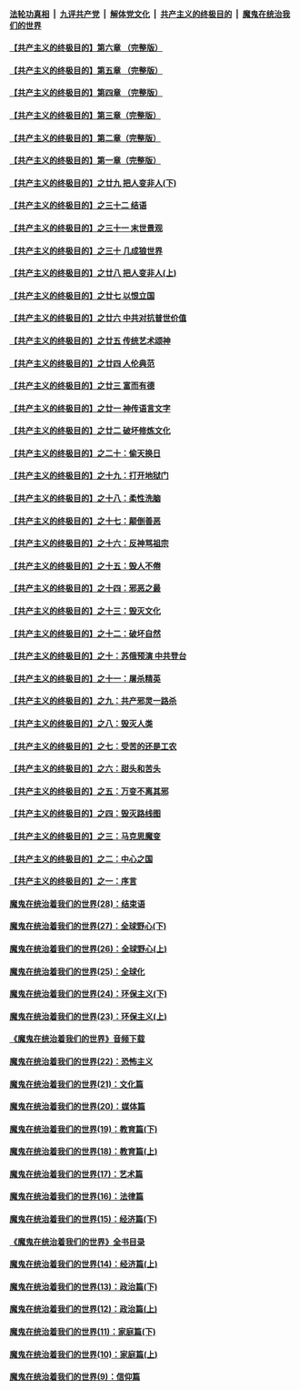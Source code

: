 ####  [法轮功真相](../../../../basic/blob/master/README.md?t=04260431) &nbsp;|&nbsp; [九评共产党](../../../../9ping.md/blob/master/README.md?t=04260431) &nbsp;|&nbsp; [解体党文化](../../../../jtdwh.md/blob/master/README.md?t=04260431)  &nbsp;|&nbsp; [共产主义的终极目的](../../../../gczydzjmd.md/blob/master/README.md?t=04260431) &nbsp;|&nbsp; [魔鬼在统治我们的世界](../../../../mgztzwmdsj.md/blob/master/README.md?t=04260431) 

#### [【共产主义的终极目的】第六章 （完整版）](../pages/nsc422/n11428913.md?t=04260431) 

#### [【共产主义的终极目的】第五章 （完整版）](../pages/nsc422/n11428912.md?t=04260431) 

#### [【共产主义的终极目的】第四章 （完整版）](../pages/nsc422/n11428907.md?t=04260431) 

#### [【共产主义的终极目的】第三章（完整版）](../pages/nsc422/n11428848.md?t=04260431) 

#### [【共产主义的终极目的】第二章（完整版）](../pages/nsc422/n11428831.md?t=04260431) 

#### [【共产主义的终极目的】第一章（完整版）](../pages/nsc422/n11417651.md?t=04260431) 

#### [【共产主义的终极目的】之廿九 把人变非人(下)](../pages/nsc422/n11344140.md?t=04260431) 

#### [【共产主义的终极目的】之三十二 结语](../pages/nsc422/n11360535.md?t=04260431) 

#### [【共产主义的终极目的】之三十一 末世景观](../pages/nsc422/n11351129.md?t=04260431) 

#### [【共产主义的终极目的】之三十 几成狼世界](../pages/nsc422/n11348280.md?t=04260431) 

#### [【共产主义的终极目的】之廿八 把人变非人(上)](../pages/nsc422/n11340492.md?t=04260431) 

#### [【共产主义的终极目的】之廿七 以恨立国](../pages/nsc422/n11336944.md?t=04260431) 

#### [【共产主义的终极目的】之廿六 中共对抗普世价值](../pages/nsc422/n11324785.md?t=04260431) 

#### [【共产主义的终极目的】之廿五 传统艺术颂神](../pages/nsc422/n11296396.md?t=04260431) 

#### [【共产主义的终极目的】之廿四 人伦典范](../pages/nsc422/n11296397.md?t=04260431) 

#### [【共产主义的终极目的】之廿三 富而有德](../pages/nsc422/n11283598.md?t=04260431) 

#### [【共产主义的终极目的】之廿一 神传语言文字](../pages/nsc422/n11263265.md?t=04260431) 

#### [【共产主义的终极目的】之廿二 破坏修炼文化](../pages/nsc422/n11245728.md?t=04260431) 

#### [【共产主义的终极目的】之二十：偷天换日](../pages/nsc422/n11238846.md?t=04260431) 

#### [【共产主义的终极目的】之十九：打开地狱门](../pages/nsc422/n11206376.md?t=04260431) 

#### [【共产主义的终极目的】之十八：柔性洗脑](../pages/nsc422/n11199994.md?t=04260431) 

#### [【共产主义的终极目的】之十七：颠倒善恶](../pages/nsc422/n11179782.md?t=04260431) 

#### [【共产主义的终极目的】之十六：反神骂祖宗](../pages/nsc422/n11166798.md?t=04260431) 

#### [【共产主义的终极目的】之十五：毁人不倦](../pages/nsc422/n11166792.md?t=04260431) 

#### [【共产主义的终极目的】之十四：邪恶之最](../pages/nsc422/n11150249.md?t=04260431) 

#### [【共产主义的终极目的】之十三：毁灭文化](../pages/nsc422/n11135227.md?t=04260431) 

#### [【共产主义的终极目的】之十二：破坏自然](../pages/nsc422/n11135214.md?t=04260431) 

#### [【共产主义的终极目的】之十：苏俄预演 中共登台](../pages/nsc422/n11118424.md?t=04260431) 

#### [【共产主义的终极目的】之十一：屠杀精英](../pages/nsc422/n11118442.md?t=04260431) 

#### [【共产主义的终极目的】之九：共产邪灵一路杀](../pages/nsc422/n11114139.md?t=04260431) 

#### [【共产主义的终极目的】之八：毁灭人类](../pages/nsc422/n11108503.md?t=04260431) 

#### [【共产主义的终极目的】之七：受苦的还是工农](../pages/nsc422/n11101809.md?t=04260431) 

#### [【共产主义的终极目的】之六：甜头和苦头](../pages/nsc422/n11096971.md?t=04260431) 

#### [【共产主义的终极目的】之五：万变不离其邪](../pages/nsc422/n11091285.md?t=04260431) 

#### [【共产主义的终极目的】之四：毁灭路线图](../pages/nsc422/n11086284.md?t=04260431) 

#### [【共产主义的终极目的】之三：马克思魔变](../pages/nsc422/n11061941.md?t=04260431) 

#### [【共产主义的终极目的】之二：中心之国](../pages/nsc422/n11047728.md?t=04260431) 

#### [【共产主义的终极目的】之一：序言](../pages/nsc422/n11086077.md?t=04260431) 

#### [魔鬼在统治着我们的世界(28)：结束语](../pages/nsc422/n10936246.md?t=04260431) 

#### [魔鬼在统治着我们的世界(27)：全球野心(下)](../pages/nsc422/n10928319.md?t=04260431) 

#### [魔鬼在统治着我们的世界(26)：全球野心(上)](../pages/nsc422/n10900318.md?t=04260431) 

#### [魔鬼在统治着我们的世界(25)：全球化](../pages/nsc422/n10788205.md?t=04260431) 

#### [魔鬼在统治着我们的世界(24)：环保主义(下)](../pages/nsc422/n10695307.md?t=04260431) 

#### [魔鬼在统治着我们的世界(23)：环保主义(上)](../pages/nsc422/n10688613.md?t=04260431) 

#### [《魔鬼在统治着我们的世界》音频下载](../pages/nsc422/n10635553.md?t=04260431) 

#### [魔鬼在统治着我们的世界(22)：恐怖主义](../pages/nsc422/n10614727.md?t=04260431) 

#### [魔鬼在统治着我们的世界(21)：文化篇](../pages/nsc422/n10597706.md?t=04260431) 

#### [魔鬼在统治着我们的世界(20)：媒体篇](../pages/nsc422/n10586579.md?t=04260431) 

#### [魔鬼在统治着我们的世界(19)：教育篇(下)](../pages/nsc422/n10564808.md?t=04260431) 

#### [魔鬼在统治着我们的世界(18)：教育篇(上)](../pages/nsc422/n10526970.md?t=04260431) 

#### [魔鬼在统治着我们的世界(17)：艺术篇](../pages/nsc422/n10499093.md?t=04260431) 

#### [魔鬼在统治着我们的世界(16)：法律篇](../pages/nsc422/n10485969.md?t=04260431) 

#### [魔鬼在统治着我们的世界(15)：经济篇(下)](../pages/nsc422/n10469975.md?t=04260431) 

#### [《魔鬼在统治着我们的世界》全书目录](../pages/nsc422/n10464261.md?t=04260431) 

#### [魔鬼在统治着我们的世界(14)：经济篇(上)](../pages/nsc422/n10457370.md?t=04260431) 

#### [魔鬼在统治着我们的世界(13)：政治篇(下)](../pages/nsc422/n10448270.md?t=04260431) 

#### [魔鬼在统治着我们的世界(12)：政治篇(上)](../pages/nsc422/n10444576.md?t=04260431) 

#### [魔鬼在统治着我们的世界(11)：家庭篇(下)](../pages/nsc422/n10440961.md?t=04260431) 

#### [魔鬼在统治着我们的世界(10)：家庭篇(上)](../pages/nsc422/n10435448.md?t=04260431) 

#### [魔鬼在统治着我们的世界(9)：信仰篇](../pages/nsc422/n10432159.md?t=04260431) 

